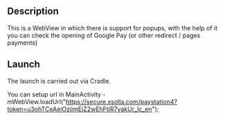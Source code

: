 ## Description
This is a WebView in which there is support for popups, 
with the help of it you can check the opening of Google Pay (or other redirect / pages payments)

## Launch
The launch is carried out via Cradle.

You can setup url in MainActivity - mWebView.loadUrl("https://secure.xsolla.com/paystation4?token=u3ohTCeAejOzjimEjZ2wEhFtjR7yakUr_lc_en");
